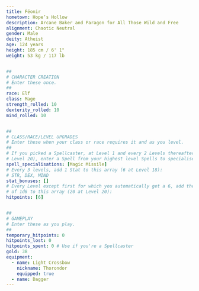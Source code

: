 ```yaml
---
title: Fëonir
hometown: Hope’s Hollow
description: Arcane Baker and Paragon for All Those Wild and Free
alignment: Chaotic Neutral
gender: Male
deity: Atheist
age: 124 years
height: 185 cm / 6' 1"
weight: 53 kg / 117 lb


##
# CHARACTER CREATION
# Enter these once.
##
race: Elf
class: Mage
strength_rolled: 10
dexterity_rolled: 10
mind_rolled: 10


##
# CLASS/RACE/LEVEL UPGRADES
# Enter these when your class or race requires it and as you level.
##
# If you picked a Spellcaster, at Level 1 and every 2 Levels thereafter (9 at
# Level 20), enter a Spell from your highest level Spells to specialise in:
spell_specialisations: [Magic Missile]
# Every 3 levels, add 1 Stat to this array (6 at Level 18):
# STR, DEX, MIND
stat_bonuses: []
# Every Level except first for which you automatically get a 6, add the result
# of 1d6 to this array (20 at Level 20):
hitpoints: [6]


##
# GAMEPLAY
# Enter these as you play.
##
temporary_hitpoints: 0
hitpoints_lost: 0
hitpoints_spent: 0 # Use if you're a Spellcaster
gold: 38
equipment:
  - name: Light Crossbow
    nickname: Thorondor
    equipped: true
  - name: Dagger
---
```

